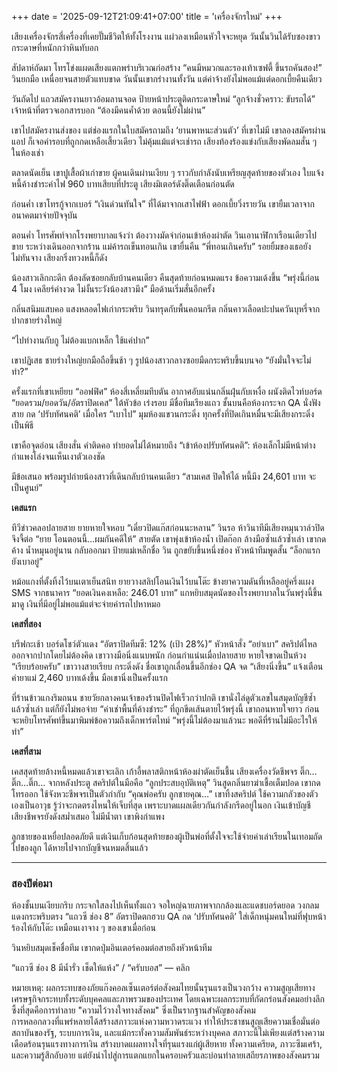 +++
date = '2025-09-12T21:09:41+07:00'
title = 'เครื่องจักรใหม่'
+++

เสียงเครื่องจักรสี่เครื่องที่เคยปั๊มชีวิตให้ทั้งโรงงาน แผ่วลงเหมือนหัวใจจะหยุด วันนั้นวินได้รับซองขาว กระดาษที่หนักกว่าหินทับอก

สัปดาห์ถัดมา โทรโข่งแผดเสียงแตกพร่าบริเวณก่อสร้าง “คนมีหมวกและรองเท้าเซฟตี้ ขึ้นรถคันสอง!” วินยกมือ เหนื่อยจนสายตัวแทบขาด วันนั้นเขากรำงานทั้งวัน แต่ค่าจ้างยังไม่พอแม้แต่ดอกเบี้ยคืนเดียว

วันถัดไป แถวสมัครงานยาวอ้อมลานจอด ป้ายหน้าประตูติดกระดาษใหม่ “ลูกจ้างชั่วคราว: ขับรถได้” เจ้าหน้าที่ตรวจเอกสารบอก “ต้องมีคนค้ำด้วย ตอนนี้ยังไม่ผ่าน”

เขาไปสมัครงานส่งของ แต่ช่องแรกในใบสมัครถามถึง ‘ยานพาหนะส่วนตัว’ ที่เขาไม่มี เขาลองสมัครผ่านแอป ก็เจอค่ารอบที่ถูกกดเหลือเสี้ยวเดียว ไม่คุ้มแม้แต่จะเช่ารถ เสียงท้องร้องแข่งกับเสียงพัดลมสั่น ๆ ในห้องเช่า

ตลาดนัดเย็น เขาปูเสื้อผ้าเก่าขาย ผู้คนเดินผ่านเงียบ ๆ ราวกับกำลังนับเหรียญสุดท้ายของตัวเอง ใบแจ้งหนี้ค้างชำระค่าไฟ 960 บาทเสียบที่ประตู เสียงมิเตอร์ดังติ๊ดเตือนก่อนตัด

ก่อนค่ำ เขาโทรกู้จากเบอร์ “เงินด่วนทันใจ” ที่ได้มาจากเสาไฟฟ้า ดอกเบี้ยวิ่งรายวัน เขายืมเวลาจากอนาคตมาจ่ายปัจจุบัน

ตอนค่ำ โทรศัพท์จากโรงพยาบาลแจ้งว่า ต้องวางมัดจำก่อนเข้าห้องผ่าตัด วินเอานาฬิกาเรือนเดียวไปขาย ระหว่างเดินออกจากร้าน แม่ค้ารถเข็นทอนเกิน เขายื่นคืน “พี่ทอนเกินครับ” รอยยิ้มของเธอยังไม่ทันจาง เสียงกริ่งทวงหนี้ก็ดัง

น้องสาวเลิกกะดึก ต้องลัดซอยกลับบ้านคนเดียว คืนสุดท้ายก่อนหมดแรง ข้อความเด้งขึ้น “พรุ่งนี้ก่อน 4 โมง เคลียร์ค่างวด ไม่งั้นระวังน้องสาวมึง” มือด้านเริ่มสั่นอีกครั้ง

กลิ่นสนิมแสบคอ แสงหลอดไฟเก่ากระพริบ วินทรุดกับพื้นคอนกรีต กลิ่นคาวเลือดปะปนควันบุหรี่จากปากชายร่างใหญ่

“ไปทำงานกับกู ไม่ต้องแบกเหล็ก ใช้แค่ปาก”

เขาปฏิเสธ ชายร่างใหญ่ยกมือถือขึ้นช้า ๆ รูปน้องสาวกลางซอยมืดกระพริบขึ้นบนจอ “ยังมั่นใจจะไม่ทำ?”

ครั้งแรกที่เขาเหยียบ “ออฟฟิศ” ห้องสี่เหลี่ยมทึบตัน อากาศอับแน่นกลิ่นฝุ่นกับเหงื่อ ผนังติดไวท์บอร์ด “ยอดรวม/ยอดวัน/อัตราปิดเคส” ใต้หัวข้อ เร่งรอบ มีชื่อทีมเรียงแถว ชั้นบนคือห้องกระจก QA นั่งฟังสาย กด ‘ปรับทัศนคติ’ เมื่อใคร “เบาไป” มุมห้องแขวนกระดิ่ง ทุกครั้งที่ปิดเกินหมื่นจะมีเสียงกระดิ่งเป็นพิธี

เขาคือจุดอ่อน เสียงสั่น คำติดคอ ทำยอดไม่ได้หมายถึง “เข้าห้องปรับทัศนคติ”: ห้องเล็กไม่มีหน้าต่าง กำแพงโล่งจนเห็นเงาตัวเองชัด

มีข้อเสนอ พร้อมรูปถ่ายน้องสาวที่เดินกลับบ้านคนเดียว
“สามเคส ปิดให้ได้ หนี้มึง 24,601 บาท จะเป็นศูนย์”

**เคสแรก**

ทีวีข่าวคลอปลายสาย ยายหายใจหอบ “เดี๋ยวปิดแก๊สก่อนนะหลาน”
วินรอ ห้าวินาทีมีเสียงหมุนวาล์วปิด จึงจี้ต่อ
“ยาย โอนตอนนี้…ผมกันคดีให้”
สายตัด เขาพุ่งเข้าห้องน้ำ เปิดก๊อก ล้างมือซ้ำแล้วซ้ำเล่า เขากดค้าง น้ำหมุนอยู่นาน
กลับออกมา ป้ายแม่เหล็กชื่อ วิน ถูกขยับขึ้นหนึ่งช่อง หัวหน้าทีมพูดสั้น “ล็อกแรก ยังเบาอยู่”

หม้อแกงที่ตั้งทิ้งไว้บนเตาเย็นสนิท ยายวางสลิปโอนเงินไว้บนโต๊ะ ข้างยาความดันที่เหลืออยู่ครึ่งแผง SMS จากธนาคาร “ยอดเงินคงเหลือ: 246.01 บาท” แกหยิบสมุดนัดของโรงพยาบาลในวันพรุ่งนี้ขึ้นมาดู เงินที่มีอยู่ไม่พอแม้แต่จะจ่ายค่ารถไปหาหมอ

**เคสที่สอง**

บรีฟกะเช้า บอร์ดโชว์ตัวแดง “อัตราปิดทีมซี: 12% (เป้า 28%)” หัวหน้าสั่ง “อย่าเบา”
สคริปต์ไหลออกจากปากโดยไม่ต้องคิด เขาวางมือนิ่งแนบพนัก ก่อนกำแน่นเมื่อปลายสาย หายใจขาดเป็นห้วง
“เรียบร้อยครับ” เขาวางสายเรียบ
กระดิ่งดัง ชื่อเขาถูกเลื่อนขึ้นอีกช่อง QA จด “เสียงนิ่งขึ้น”
แจ้งเตือนค่ายาแม่ 2,460 บาทเด้งขึ้น มือเขานิ่งเป็นครั้งแรก

ที่ร้านข้าวแกงริมถนน ชายวัยกลางคนเจ้าของร้านปิดไฟเร็วกว่าปกติ เขานั่งไล่ดูตัวเลขในสมุดบัญชีซ้ำแล้วซ้ำเล่า แต่ก็ยังไม่พอจ่าย “ค่าเช่าพื้นที่ค้างชำระ” ที่ถูกขีดเส้นตายไว้พรุ่งนี้ เขาถอนหายใจยาว ก่อนจะหยิบโทรศัพท์ขึ้นมาพิมพ์ข้อความถึงเด็กพาร์ตไทม์ “พรุ่งนี้ไม่ต้องมาแล้วนะ พอดีที่ร้านไม่มีอะไรให้ทำ”

**เคสที่สาม**

เคสสุดท้ายล้างหนี้หมดแล้วเขาจะเลิก
เก้าอี้พลาสติกหน้าห้องผ่าตัดเย็นชื้น เสียงเครื่องวัดชีพจร ติ๊ก…ติ๊ก…ติ๊ก… จากหลังประตู
สคริปต์ในมือคือ “ลูกประสบอุบัติเหตุ”
วินสูดกลิ่นยาฆ่าเชื้อเต็มปอด เขากดโทรออก ใช้จังหวะชีพจรเป็นตัวกำกับ
“คุณพ่อครับ ลูกชายคุณ…”
เขาทิ้งสคริปต์ ใช้ความกลัวของตัวเองเป็นอาวุธ รู้ว่าจะกดตรงไหนให้เจ็บที่สุด เพราะบาดแผลเดียวกันกำลังกรีดอยู่ในอก
เงินเข้าบัญชี เสียงชีพจรยังดังสม่ำเสมอ
ไม่มีน้ำตา เขาพิงกำแพง 

ลูกชายของเหยื่อปลอดภัยดี แต่เงินเก็บก้อนสุดท้ายของผู้เป็นพ่อที่ตั้งใจจะใช้จ่ายค่าเล่าเรียนในเทอมถัดไปของลูก ได้หายไปจากบัญชีจนหมดสิ้นแล้ว

---

### สองปีต่อมา

ห้องชั้นบนเงียบกริบ กระจกใสลงไปเห็นทั้งแถว จอใหญ่ฉายภาพจากกล้องและแดชบอร์ดยอด วงกลมแดงกระพริบตรง “แถวซี ช่อง 8” อัตราปิดตกฮวบ QA กด ‘ปรับทัศนคติ’ ใส่เด็กหนุ่มคนใหม่ที่ฟุบหน้าร้องไห้กับโต๊ะ เหมือนเงาจาง ๆ ของเขาเมื่อก่อน

วินหยิบสมุดเช็คชื่อทีม เขากดปุ่มอินเตอร์คอมต่อสายถึงหัวหน้าทีม

“แถวซี ช่อง 8 มีน้ำรั่ว เช็ดให้แห้ง” / “ครับบอส” — คลิก

หมายเหตุ: ผลกระทบของภัยแก๊งคอลเซ็นเตอร์ต่อสังคมไทยนั้นรุนแรงเป็นวงกว้าง ความสูญเสียทางเศรษฐกิจกระทบทั้งระดับบุคคลและภาพรวมของประเทศ  โดยเฉพาะผลกระทบที่กัดกร่อนสังคมอย่างลึกซึ้งที่สุดคือการทำลาย "ความไว้วางใจทางสังคม" ซึ่งเป็นรากฐานสำคัญของสังคม  
การหลอกลวงที่แพร่หลายได้สร้างสภาวะแห่งความหวาดระแวง ทำให้ประชาชนสูญเสียความเชื่อมั่นต่อสถาบันของรัฐ, ระบบการเงิน, และแม้กระทั่งความสัมพันธ์ระหว่างบุคคล  สภาวะนี้ไม่เพียงแต่สร้างความเดือดร้อนรุนแรงทางการเงิน สร้างบาดแผลทางใจที่รุนแรงแก่ผู้เสียหาย ทั้งความเครียด, ภาวะซึมเศร้า, และความรู้สึกอับอาย  แต่ยังนำไปสู่การแตกแยกในครอบครัวและบ่อนทำลายเสถียรภาพของสังคมรวม
